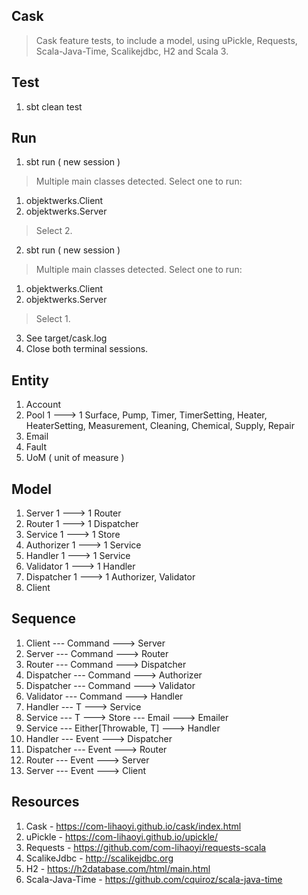 Cask
----
>Cask feature tests, to include a model, using uPickle, Requests, Scala-Java-Time, Scalikejdbc, H2 and Scala 3.

Test
----
1. sbt clean test

Run
---
1. sbt run ( new session )
>Multiple main classes detected. Select one to run:
1. objektwerks.Client
2. objektwerks.Server
>Select 2.
2. sbt run ( new session )
>Multiple main classes detected. Select one to run:
1. objektwerks.Client
2. objektwerks.Server
>Select 1.
3. See target/cask.log
4. Close both terminal sessions.

Entity
------
1. Account
2. Pool 1 ---> 1 Surface, Pump, Timer, TimerSetting, Heater, HeaterSetting, Measurement, Cleaning, Chemical, Supply, Repair
3. Email
4. Fault
5. UoM ( unit of measure )

Model
-----
1. Server 1 ---> 1 Router
2. Router 1 ---> 1 Dispatcher
3. Service 1 ---> 1 Store
4. Authorizer 1 ---> 1 Service
5. Handler 1 ---> 1 Service
6. Validator 1 ---> 1 Handler
7. Dispatcher 1 ---> 1 Authorizer, Validator
8. Client

Sequence
--------
1. Client --- Command ---> Server
2. Server --- Command ---> Router
3. Router --- Command ---> Dispatcher
4. Dispatcher --- Command ---> Authorizer
5. Dispatcher --- Command ---> Validator
6. Validator --- Command ---> Handler
7. Handler --- T ---> Service
8. Service --- T ---> Store --- Email ---> Emailer
9. Service --- Either[Throwable, T] ---> Handler
10. Handler --- Event ---> Dispatcher
11. Dispatcher --- Event ---> Router
12. Router --- Event ---> Server
13. Server --- Event ---> Client

Resources
---------
1. Cask - https://com-lihaoyi.github.io/cask/index.html
2. uPickle - https://com-lihaoyi.github.io/upickle/
3. Requests - https://github.com/com-lihaoyi/requests-scala
4. ScalikeJdbc - http://scalikejdbc.org
5. H2 - https://h2database.com/html/main.html
6. Scala-Java-Time - https://github.com/cquiroz/scala-java-time